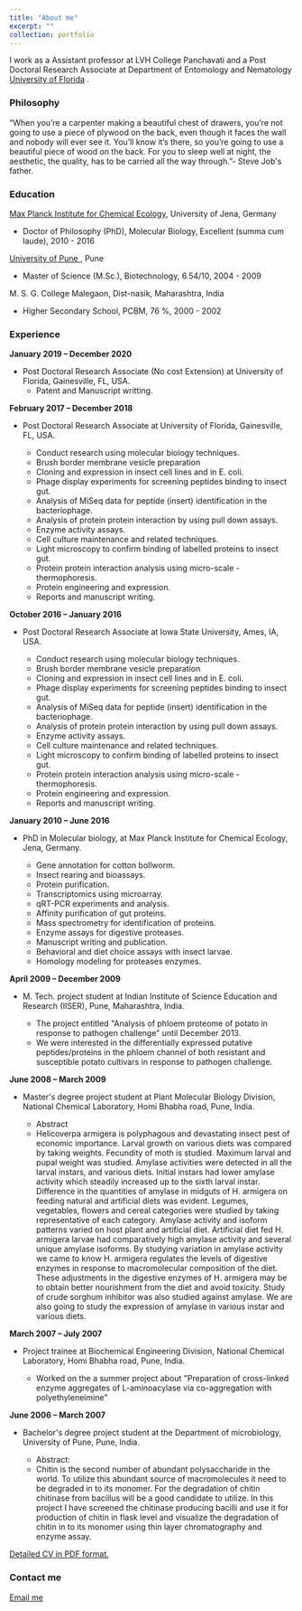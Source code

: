 ```yaml
---
title: "About me"
excerpt: ""
collection: portfolio
---
```

<p class="introduction">I work as a Assistant professor at LVH College Panchavati and a Post Doctoral Research Associate at Department of Entomology and Nematology <a href="http://entnemdept.ufl.edu">University of Florida</a> .</p>

### Philosophy

“When you’re a carpenter making a beautiful chest of drawers, you’re not going to use a piece of plywood on the back, even though it faces the wall and nobody will ever see it. You’ll know it’s there, so you’re going to use a beautiful piece of wood on the back. For you to sleep well at night, the aesthetic, the quality, has to be carried all the way through.”- Steve Job's father.

### Education


<a href="https://www.ice.mpg.de/ext/index.php?id=hopa&pers=suku4729">Max Planck Institute for Chemical Ecology</a>, University of Jena, Germany
* Doctor of Philosophy (PhD), Molecular Biology, Excellent (summa cum laude), 2010 - 2016

<a href="https://www.unipune.ac.in">University of Pune </a>, Pune
* Master of Science (M.Sc.), Biotechnology, 6.54/10, 2004 - 2009

M. S. G. College Malegaon, Dist-nasik, Maharashtra, India
* Higher Secondary School, PCBM, 76 %, 2000 - 2002

### Experience

**January 2019 – December 2020**
* Post Doctoral Research Associate (No cost Extension) at University of Florida, Gainesville, FL, USA.
  * Patent and Manuscript writting.

**February 2017 – December 2018**
* Post Doctoral Research Associate at University of Florida, Gainesville, FL, USA.

  * Conduct research using molecular biology techniques.
  * Brush border membrane vesicle preparation
  * Cloning and expression in insect cell lines and in E. coli.
  * Phage display experiments for screening peptides binding to insect gut.
  * Analysis of MiSeq data for peptide (insert) identification in the bacteriophage.
  * Analysis of protein protein interaction by using pull down assays.
  * Enzyme activity assays.
  * Cell culture maintenance and related techniques.
  * Light microscopy to confirm binding of labelled proteins to insect gut.
  * Protein protein interaction analysis using micro-scale -thermophoresis.
  * Protein engineering and expression.
  * Reports and manuscript writing.


**October 2016 – January 2016**
* Post Doctoral Research Associate at Iowa State University, Ames, IA, USA.

  * Conduct research using molecular biology techniques.
  * Brush border membrane vesicle preparation
  * Cloning and expression in insect cell lines and in E. coli.
  * Phage display experiments for screening peptides binding to insect gut.
  * Analysis of MiSeq data for peptide (insert) identification in the bacteriophage.
  * Analysis of protein protein interaction by using pull down assays.
  * Enzyme activity assays.
  * Cell culture maintenance and related techniques.
  * Light microscopy to confirm binding of labelled proteins to insect gut.
  * Protein protein interaction analysis using micro-scale -thermophoresis.
  * Protein engineering and expression.
  * Reports and manuscript writing.


**January 2010 – June 2016**
* PhD in Molecular biology, at Max Planck Institute for Chemical Ecology, Jena, Germany.

  * Gene annotation for cotton bollworm.
  * Insect rearing and bioassays.
  * Protein purification.
  * Transcriptomics using microarray.
  * qRT-PCR experiments and analysis.
  * Affinity purification of gut proteins.
  * Mass spectrometry for identification of proteins.
  * Enzyme assays for digestive proteases.
  * Manuscript writing and publication.
  * Behavioral and diet choice assays with insect larvae.
  * Homology modeling for proteases enzymes.

**April 2009 – December 2009**
* M. Tech. project student at Indian Institute of Science Education and Research (IISER), Pune, Maharashtra, India.

  * The project entitled "Analysis of phloem proteome of potato in response to pathogen challenge" until December 2013.
  * We were interested in the differentially expressed putative peptides/proteins in the phloem channel of both resistant and susceptible potato cultivars in response to pathogen challenge.

**June 2008 – March 2009**
* Master's degree project student at Plant Molecular Biology Division, National Chemical Laboratory, Homi Bhabha road, Pune, India.

  * Abstract
  * Helicoverpa armigera is polyphagous and devastating insect pest of economic importance. Larval growth on various diets was compared by taking weights. Fecundity of moth is studied. Maximum larval and pupal weight was studied. Amylase activities were detected in all the larval instars, and various diets. Initial instars had lower amylase activity which steadily increased up to the sixth larval instar. Difference in the quantities of amylase in midguts of H. armigera on feeding natural and artificial diets was evident. Legumes, vegetables, flowers and cereal categories were studied by taking representative of each category. Amylase activity and isoform patterns varied on host plant and artificial diet. Artificial diet fed H. armigera larvae had comparatively high amylase activity and several unique amylase isoforms. By studying variation in amylase activity we came to know H. armigera regulates the levels of digestive enzymes in response to macromolecular composition of the diet. These adjustments in the digestive enzymes of H. armigera may be to obtain better nourishment from the diet and avoid toxicity. Study of crude sorghum inhibitor was also studied against amylase. We are also going to study the expression of amylase in various instar and various diets.


**March 2007 – July 2007**
* Project trainee at Biochemical Engineering Division, National Chemical Laboratory, Homi Bhabha road, Pune, India.

  * Worked on the a summer project about "Preparation of cross-linked enzyme aggregates of L-aminoacylase via co-aggregation with polyethyleneimine"

**June 2006 – March 2007**
* Bachelor's degree project student at the Department of microbiology, University of Pune, Pune, India.

  * Abstract:
  * Chitin is the second number of abundant polysaccharide in the world. To utilize this abundant source of macromolecules it need to be degraded in to its monomer. For the degradation of chitin chitinase from bacillus will be a good candidate to utilize. In this project I have screened the chitinase producing bacilli and use it for production of chitin in flask level and visualize the degradation of chitin in to its monomer using thin layer chromatography and enzyme assay.


[Detailed CV in PDF format.](http://sskuwar.github.io/files/Suyog-Kuwar-CV.pdf)



### Contact me

[Email me](mailto:suyogkuwar@gmail.com)
